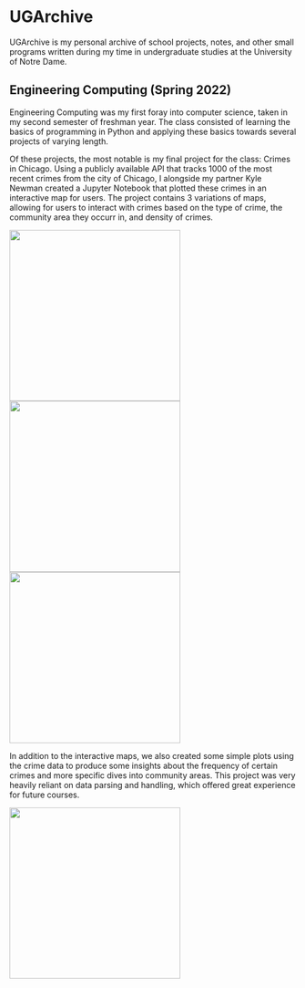 # UGArchive

UGArchive is my personal archive of school projects, notes, and other small programs written during my time in undergraduate studies at the University of Notre Dame.

## Engineering Computing (Spring 2022)

Engineering Computing was my first foray into computer science, taken in my second semester of freshman year. The class consisted of learning the basics of programming in Python and applying these basics towards several projects of varying length.

Of these projects, the most notable is my final project for the class: Crimes in Chicago. Using a publicly available API that tracks 1000 of the most recent crimes from the city of Chicago, I alongside my partner Kyle Newman created a Jupyter Notebook that plotted these crimes in an interactive map for users. The project contains 3 variations of maps, allowing for users to interact with crimes based on the type of crime, the community area they occurr in, and density of crimes.

<img src="https://user-images.githubusercontent.com/67028882/215879741-f407a81c-d469-418f-ba6b-ae549314307c.png" width="300" height="300"><img src="https://user-images.githubusercontent.com/67028882/215880765-484e4685-c4f0-43b1-aa38-1ab84ea5aaf7.png" width="300" height="300"><img src="https://user-images.githubusercontent.com/67028882/215880779-a43cf659-c286-4c30-b54b-69e0031ead04.png" width="300" height="300">

In addition to the interactive maps, we also created some simple plots using the crime data to produce some insights about the frequency of certain crimes and more specific dives into community areas. This project was very heavily reliant on data parsing and handling, which offered great experience for future courses.

<img src="https://user-images.githubusercontent.com/67028882/215884076-d052a078-e4f9-459b-80c8-7ff2d5c81339.png" width="300" height="300">
